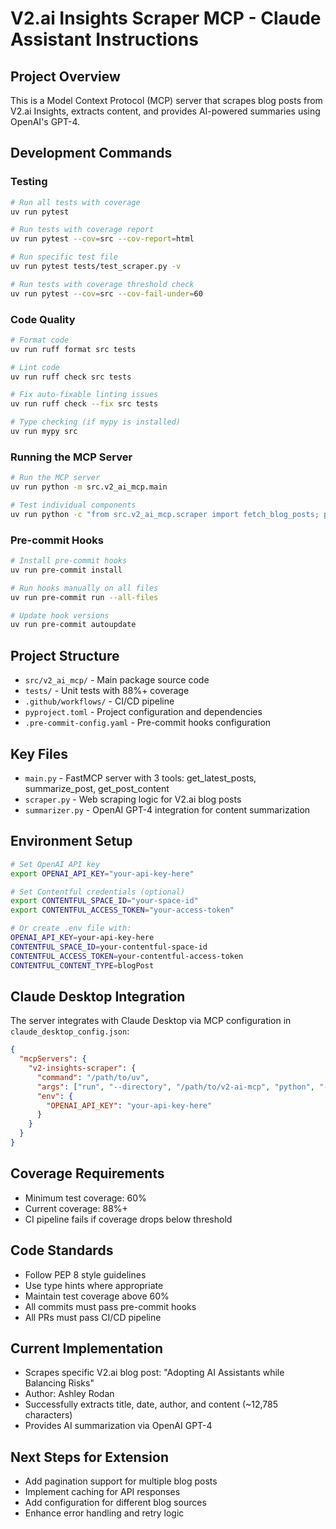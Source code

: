 # V2.ai Insights Scraper MCP - Claude Assistant Instructions

## Project Overview
This is a Model Context Protocol (MCP) server that scrapes blog posts from V2.ai Insights, extracts content, and provides AI-powered summaries using OpenAI's GPT-4.

## Development Commands

### Testing
```bash
# Run all tests with coverage
uv run pytest

# Run tests with coverage report
uv run pytest --cov=src --cov-report=html

# Run specific test file
uv run pytest tests/test_scraper.py -v

# Run tests with coverage threshold check
uv run pytest --cov=src --cov-fail-under=60
```

### Code Quality
```bash
# Format code
uv run ruff format src tests

# Lint code
uv run ruff check src tests

# Fix auto-fixable linting issues
uv run ruff check --fix src tests

# Type checking (if mypy is installed)
uv run mypy src
```

### Running the MCP Server
```bash
# Run the MCP server
uv run python -m src.v2_ai_mcp.main

# Test individual components
uv run python -c "from src.v2_ai_mcp.scraper import fetch_blog_posts; print(fetch_blog_posts()[0]['title'])"
```

### Pre-commit Hooks
```bash
# Install pre-commit hooks
uv run pre-commit install

# Run hooks manually on all files
uv run pre-commit run --all-files

# Update hook versions
uv run pre-commit autoupdate
```

## Project Structure
- `src/v2_ai_mcp/` - Main package source code
- `tests/` - Unit tests with 88%+ coverage
- `.github/workflows/` - CI/CD pipeline
- `pyproject.toml` - Project configuration and dependencies
- `.pre-commit-config.yaml` - Pre-commit hooks configuration

## Key Files
- `main.py` - FastMCP server with 3 tools: get_latest_posts, summarize_post, get_post_content
- `scraper.py` - Web scraping logic for V2.ai blog posts
- `summarizer.py` - OpenAI GPT-4 integration for content summarization

## Environment Setup
```bash
# Set OpenAI API key
export OPENAI_API_KEY="your-api-key-here"

# Set Contentful credentials (optional)
export CONTENTFUL_SPACE_ID="your-space-id"
export CONTENTFUL_ACCESS_TOKEN="your-access-token"

# Or create .env file with:
OPENAI_API_KEY=your-api-key-here
CONTENTFUL_SPACE_ID=your-contentful-space-id
CONTENTFUL_ACCESS_TOKEN=your-contentful-access-token
CONTENTFUL_CONTENT_TYPE=blogPost
```

## Claude Desktop Integration
The server integrates with Claude Desktop via MCP configuration in `claude_desktop_config.json`:
```json
{
  "mcpServers": {
    "v2-insights-scraper": {
      "command": "/path/to/uv",
      "args": ["run", "--directory", "/path/to/v2-ai-mcp", "python", "-m", "src.v2_ai_mcp.main"],
      "env": {
        "OPENAI_API_KEY": "your-api-key-here"
      }
    }
  }
}
```

## Coverage Requirements
- Minimum test coverage: 60%
- Current coverage: 88%+
- CI pipeline fails if coverage drops below threshold

## Code Standards
- Follow PEP 8 style guidelines
- Use type hints where appropriate
- Maintain test coverage above 60%
- All commits must pass pre-commit hooks
- All PRs must pass CI/CD pipeline

## Current Implementation
- Scrapes specific V2.ai blog post: "Adopting AI Assistants while Balancing Risks"
- Author: Ashley Rodan
- Successfully extracts title, date, author, and content (~12,785 characters)
- Provides AI summarization via OpenAI GPT-4

## Next Steps for Extension
- Add pagination support for multiple blog posts
- Implement caching for API responses
- Add configuration for different blog sources
- Enhance error handling and retry logic
